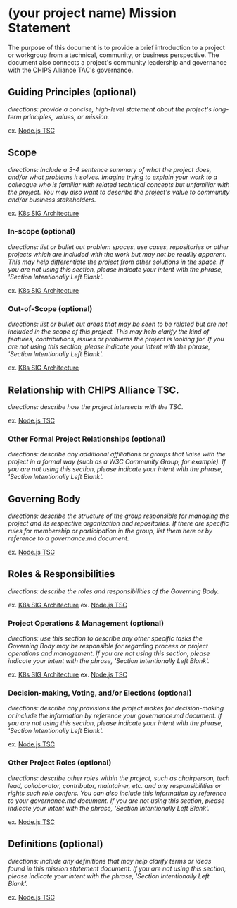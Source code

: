# (your project name) Mission Statement

The purpose of this document is to provide a brief introduction to a project or workgroup from a technical, community, or business perspective. The document also connects a project's community leadership and governance with the CHIPS Alliance TAC's governance.

## Guiding Principles (optional)

_directions: provide a concise, high-level statement about the project's long-term principles, values, or mission._

ex. [Node.js TSC](https://github.com/nodejs/TSC/blob/master/TSC-Charter.md#section-1-guiding-principle)

## Scope

_directions: Include a 3-4 sentence summary of what the project does, and/or what problems it solves. Imagine trying to explain your work to a colleague who is familiar with related technical concepts but unfamiliar with the project. You may also want to describe the project's value to community and/or business stakeholders._

ex. [K8s SIG Architecture](https://github.com/kubernetes/community/blob/master/sig-architecture/charter.md#scope)

### In-scope (optional)

_directions: list or bullet out problem spaces, use cases, repositories or other projects which are included with the work but may not be readily apparent. This may help differentiate the project from other solutions in the space. If you are not using this section, please indicate your intent with the phrase, 'Section Intentionally Left Blank'._

ex. [K8s SIG Architecture](https://github.com/kubernetes/community/blob/master/sig-architecture/charter.md#in-scope)

### Out-of-Scope (optional)

_directions: list or bullet out areas that may be seen to be related but are not included in the scope of this project. This may help clarify the kind of features, contributions, issues or problems the project is looking for. If you are not using this section, please indicate your intent with the phrase, 'Section Intentionally Left Blank'._

ex. [K8s SIG Architecture](https://github.com/kubernetes/community/blob/master/sig-architecture/charter.md#out-of-scope)

## Relationship with CHIPS Alliance TSC.

_directions: describe how the project intersects with the TSC._ 

ex. [Node.js TSC](https://github.com/nodejs/TSC/blob/master/TSC-Charter.md#section-2-evolution-of-openjs-foundation-governance)

### Other Formal Project Relationships (optional)

_directions: describe any additional affiliations or groups that liaise with the project in a formal way (such as a W3C Community Group, for example). If you are not using this section, please indicate your intent with the phrase, 'Section Intentionally Left Blank'._

## Governing Body

_directions: describe the structure of the group responsible for managing the project and its respective organization and repositories. If there are specific rules for membership or participation in the group, list them here or by reference to a governance.md document._

ex. [Node.js TSC](https://github.com/nodejs/TSC/blob/master/TSC-Charter.md#section-3-establishment-of-the-tsc)

## Roles & Responsibilities 

_directions: describe the roles and responsibilities of the Governing Body._

ex. [K8s SIG Architecture](https://github.com/kubernetes/community/blob/master/sig-architecture/charter.md#roles-and-organization-management)
ex. [Node.js TSC](https://github.com/nodejs/TSC/blob/master/TSC-Charter.md#section-4-responsibilities-of-the-tsc)

### Project Operations & Management (optional)

_directions: use this section to describe any other specific tasks the Governing Body may be responsible for regarding process or project operations and management. If you are not using this section, please indicate your intent with the phrase, 'Section Intentionally Left Blank'._

ex. [K8s SIG Architecture](https://github.com/kubernetes/community/blob/master/sig-architecture/charter.md#roles-and-organization-management)
ex. [Node.js TSC](https://github.com/nodejs/TSC/blob/master/TSC-Charter.md#section-5-nodejs-project-operations)

### Decision-making, Voting, and/or Elections (optional)

_directions: describe any provisions the project makes for decision-making or include the information by reference your governance.md document. If you are not using this section, please indicate your intent with the phrase, 'Section Intentionally Left Blank'._

ex. [Node.js TSC](https://github.com/nodejs/TSC/blob/master/TSC-Charter.md#section-6-elections)

### Other Project Roles (optional)

_directions: describe other roles within the project, such as chairperson, tech lead, collaborator, contributor, maintainer, etc. and any responsibilities or rights such role confers. You can also include this information by reference to your governance.md document. If you are not using this section, please indicate your intent with the phrase, 'Section Intentionally Left Blank'._

ex. [Node.js TSC](https://github.com/nodejs/TSC/blob/master/TSC-Charter.md#section-8-project-roles)

## Definitions (optional)

_directions: include any definitions that may help clarify terms or ideas found in this mission statement document. If you are not using this section, please indicate your intent with the phrase, 'Section Intentionally Left Blank'._

ex. [Node.js TSC](https://github.com/nodejs/TSC/blob/master/TSC-Charter.md#section-9-definitions)
